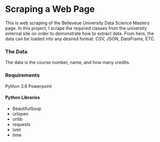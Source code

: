 # Scraping a Web Page

This is web scraping of the Belleveue University Data Science Masters page. In this project, I scrape the required classes from the university external site on order to demonstrate how to extract data. From here, the data can be loaded into any desired format: CSV, JSON, DataFrame, ETC.  

### The Data

The data is the course number, name, and how many credits. 

### Requirements

Python 3.6 
Powerpoint

#### Python Libraries
* BeautifulSoup
* urlopen
* urllib
* requests
* lxml
* time